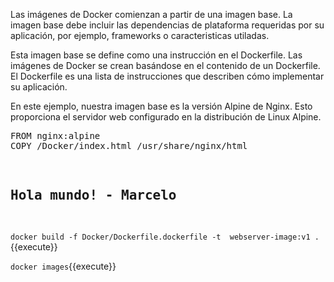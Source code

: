 Las imágenes de Docker comienzan a partir de una imagen base. La imagen base debe incluir las dependencias de plataforma requeridas por su aplicación, por ejemplo,
frameworks o caracteristicas utiladas.

Esta imagen base se define como una instrucción en el Dockerfile. Las imágenes de Docker se crean basándose en el contenido de un Dockerfile. 
El Dockerfile es una lista de instrucciones que describen cómo implementar su aplicación.

En este ejemplo, nuestra imagen base es la versión Alpine de Nginx. Esto proporciona el servidor web configurado en la distribución de Linux Alpine.


<pre class="file" data-filename="Dockerfile.dockerfile" data-target="replace">
FROM nginx:alpine
COPY /Docker/index.html /usr/share/nginx/html
</pre>

<pre class="file" data-filename="index.html" data-target="replace">
 <h2>Hola mundo! - Marcelo</h2>
</pre>

`docker build -f Docker/Dockerfile.dockerfile -t  webserver-image:v1 .`{{execute}}

`docker images`{{execute}}